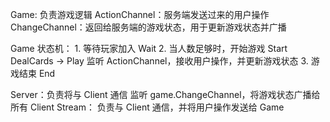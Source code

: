Game: 负责游戏逻辑
    ActionChannel：服务端发送过来的用户操作
    ChangeChannel：返回给服务端的游戏状态，用于更新游戏状态并广播

Game 状态机：
    1. 等待玩家加入 Wait
    2. 当人数足够时，开始游戏 Start
        DealCards -> Play
        监听 ActionChannel，接收用户操作，并更新游戏状态
    3. 游戏结束 End

Server：负责将与 Client 通信
    监听 game.ChangeChannel，将游戏状态广播给所有 Client
    Stream： 负责与 Client 通信，并将用户操作发送给 Game
